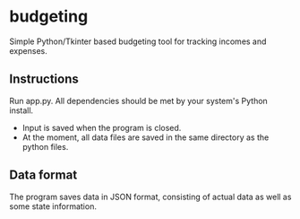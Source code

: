 # budgeting
Simple Python/Tkinter based budgeting tool for tracking incomes and expenses.

## Instructions
Run app.py. All dependencies should be met by your system's Python install.

- Input is saved when the program is closed.
- At the moment, all data files are saved in the same directory as the python files.

## Data format
The program saves data in JSON format, consisting of actual data as well as some state information.
